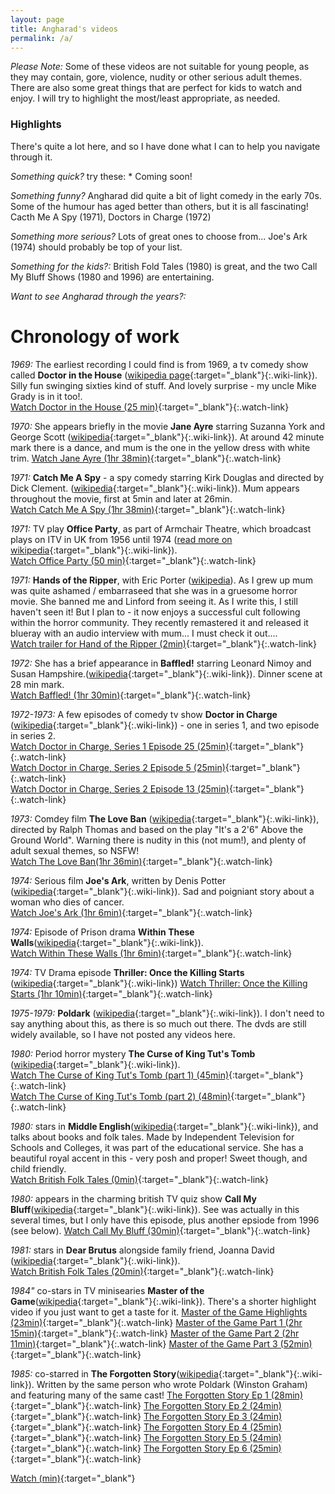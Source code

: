 ```yaml
---
layout: page
title: Angharad's videos
permalink: /a/
---
```


*Please Note:* Some of these videos are not suitable for young people, as they may contain, gore, violence, nudity or other serious adult themes.  There are also some great things that are perfect for kids to watch and enjoy.  I will try to highlight the most/least appropriate, as needed.

### Highlights

There's quite a lot here, and so I have done what I can to help you navigate through it.  

*Something quick?* try these: *  Coming soon!

*Something funny?*  Angharad did quite a bit of light comedy in the early 70s.  Some of the humour has aged better than others, but it is all fascinating! Cacth Me A Spy (1971), Doctors in Charge (1972)

*Something more serious?* Lots of great ones to choose from... Joe's Ark (1974) should probably be top of your list.

*Something for the kids?:* British Fold Tales (1980) is great, and the two Call My Bluff Shows (1980 and 1996) are entertaining.

*Want to see Angharad through the years?:*  

# Chronology of work

*1969:* The earliest recording I could find is from 1969, a tv comedy show called **Doctor in the House** ([wikipedia page](https://en.wikipedia.org/wiki/Doctor_in_the_House_(TV_series)){:target="_blank"}{:.wiki-link}).  Silly fun swinging sixties kind of stuff.  And lovely surprise - my uncle Mike Grady is in it too!.  
[Watch Doctor in the House (25 min)](https://vimeo.com/418522494){:target="_blank"}{:.watch-link}

*1970:* She appears briefly in the movie **Jane Ayre** starring Suzanna York and George Scott ([wikipedia](https://en.wikipedia.org/wiki/Jane_Eyre_(1970_film)){:target="_blank"}{:.wiki-link}).  At around 42 minute mark there is a dance, and mum is the one in the yellow dress with white trim. 
[Watch Jane Ayre (1hr 38min)](https://vimeo.com/421465651/){:target="_blank"}{:.watch-link}

*1971:* **Catch Me A Spy** - a spy comedy starring Kirk Douglas and directed by Dick Clement. ([wikipedia](https://en.wikipedia.org/wiki/To_Catch_a_Spy){:target="_blank"}{:.wiki-link}).  Mum appears throughout the movie, first at 5min and later at 26min.  
[Watch Catch Me A Spy (1hr 38min)](https://vimeo.com/){:target="_blank"}{:.watch-link}

*1971:* TV play **Office Party**, as part of Armchair Theatre, which broadcast plays on ITV in UK from 1956 until 1974 ([read more on wikipedia](https://en.wikipedia.org/wiki/Armchair_Theatre){:target="_blank"}{:.wiki-link}).    
[Watch Office Party (50 min)](https://vimeo.com/418522199){:target="_blank"}{:.watch-link}

*1971:* **Hands of the Ripper**, with Eric Porter ([wikipedia](https://en.wikipedia.org/wiki/Hands_of_the_Ripper{:target="_blank"}{:.wiki-link})).  As I grew up mum was quite ashamed / embarraseed that she was in a gruesome horror movie.  She banned me and Linford from seeing it.  As I write this, I still haven't seen it!  But I plan to - it now enjoys a successful cult following within the horror community.  They recently remastered it and released it blueray with an audio interview with mum... I must check it out....  
[Watch trailer for Hand of the Ripper (2min)](https://www.youtube.com/watch?v=duaH3nPO98s){:target="_blank"}{:.watch-link}

*1972:* She has a brief appearance in **Baffled!** starring Leonard Nimoy and Susan Hampshire.([wikipedia](https://en.wikipedia.org/wiki/Baffled!){:target="_blank"}{:.wiki-link}).  Dinner scene at 28 min mark.   
[Watch Baffled! (1hr 30min)](https://vimeo.com/420628128){:target="_blank"}{:.watch-link}

*1972-1973:* A few episodes of comedy tv show **Doctor in Charge** ([wikipedia](https://en.wikipedia.org/wiki/Doctor_in_Charge){:target="_blank"}{:.wiki-link}) - one in series 1, and two episode in series 2.  
[Watch Doctor in Charge, Series 1 Episode 25 (25min)](https://vimeo.com/418522957){:target="_blank"}{:.watch-link}  
[Watch Doctor in Charge, Series 2 Episode 5 (25min)](https://vimeo.com/418523078){:target="_blank"}{:.watch-link}  
[Watch Doctor in Charge, Series 2 Episode 13 (25min)](https://vimeo.com/418523475){:target="_blank"}{:.watch-link}


*1973:* Comdey film **The Love Ban** ([wikipedia](https://en.wikipedia.org/wiki/The_Love_Ban){:target="_blank"}{:.wiki-link}), directed by Ralph Thomas and based on the play "It's a 2'6" Above the Ground World".  Warning there is nudity in this (not mum!), and plenty of adult sexual themes, so NSFW!  
[Watch The Love Ban(1hr 36min)](https://vimeo.com/){:target="_blank"}{:.watch-link}

*1974:* Serious film **Joe's Ark**, written by Denis Potter ([wikipedia](https://en.wikipedia.org/wiki/Joe%27s_Ark){:target="_blank"}{:.wiki-link}).  Sad and poigniant story about a woman who dies of cancer.  
[Watch Joe's Ark (1hr 6min)](https://vimeo.com/){:target="_blank"}{:.watch-link}

*1974:* Episode of Prison drama **Within These Walls**([wikipedia](https://en.wikipedia.org/wiki/Within_These_Walls){:target="_blank"}{:.wiki-link}).    
[Watch Within These Walls (1hr 6min)](https://vimeo.com/){:target="_blank"}{:.watch-link}

*1974:* TV Drama episode **Thriller: Once the Killing Starts** ([wikipedia](https://en.wikipedia.org/wiki/Thriller_(British_TV_series)#Series_2_(1974)){:target="_blank"}{:.wiki-link})  
[Watch Thriller: Once the Killing Starts  (1hr 10min)](https://vimeo.com/418572161){:target="_blank"}{:.watch-link}

*1975-1979:* **Poldark** ([wikipedia](https://en.wikipedia.org/wiki/Poldark_(1975_TV_series)){:target="_blank"}{:.wiki-link}).  I don't need to say anything about this, as there is so much out there.  The dvds are still widely available, so I have not posted any videos here.

*1980:* Period horror mystery **The Curse of King Tut's Tomb** ([wikipedia](https://en.wikipedia.org/wiki/The_Curse_of_King_Tut%27s_Tomb_(1980_film)){:target="_blank"}{:.wiki-link}).  
[Watch The Curse of King Tut's Tomb (part 1) (45min)](https://vimeo.com/418540288){:target="_blank"}{:.watch-link}  
[Watch The Curse of King Tut's Tomb (part 2) (48min)](https://vimeo.com/418541700){:target="_blank"}{:.watch-link}

*1980:* stars in **Middle English**([wikipedia](https://en.wikipedia.org/wiki/ITV_Schools){:target="_blank"}{:.wiki-link}), and talks about books and folk tales. Made by Independent Television for Schools and Colleges, it was part of the educational service. She has a beautiful royal accent in this - very posh and proper!  Sweet though, and child friendly.  
[Watch British Folk Tales (0min)](https://vimeo.com/416934829){:target="_blank"}{:.watch-link}

*1980:* appears in the charming british TV quiz show **Call My Bluff**([wikipedia](https://en.wikipedia.org/wiki/Call_My_Bluff){:target="_blank"}{:.wiki-link}).  See was actually in this several times, but I only have this episode, plus another epsiode from 1996 (see below).
[Watch Call My Bluff (30min)](https://vimeo.com/418538029){:target="_blank"}{:.watch-link}

*1981:* stars in **Dear Brutus** alongside family friend, Joanna David ([wikipedia](https://en.wikipedia.org/wiki/Dear_Brutus){:target="_blank"}{:.wiki-link}).  
[Watch British Folk Tales (20min)](https://vimeo.com/416934829){:target="_blank"}{:.watch-link}

*1984"* co-stars in TV minisearies **Master of the Game**([wikipedia](https://en.wikipedia.org/wiki/Master_of_the_Game_(novel)){:target="_blank"}{:.wiki-link}).  There's a shorter highlight video if you just want to get a taste for it.
[Master of the Game Highlights (23min)](https://vimeo.com/420452141){:target="_blank"}{:.watch-link}
[Master of the Game Part 1 (2hr 15min)](https://vimeo.com/420452443){:target="_blank"}{:.watch-link}
[Master of the Game Part 2 (2hr 11min)](https://vimeo.com/420458159){:target="_blank"}{:.watch-link}
[Master of the Game Part 3 (52min)](https://vimeo.com/420459495){:target="_blank"}{:.watch-link}

*1985:* co-starred in **The Forgotten Story**([wikipedia](https://en.wikipedia.org/wiki/The_Forgotten_Story){:target="_blank"}{:.wiki-link}).  Written by the same person who wrote Poldark (Winston Graham) and featuring many of the same cast!
[The Forgotten Story Ep 1 (28min)](https://vimeo.com/420462151){:target="_blank"}{:.watch-link}
[The Forgotten Story Ep 2 (24min)](https://vimeo.com/420462464){:target="_blank"}{:.watch-link}
[The Forgotten Story Ep 3 (24min)](https://vimeo.com/420462719){:target="_blank"}{:.watch-link}
[The Forgotten Story Ep 4 (25min)](https://vimeo.com/420462961){:target="_blank"}{:.watch-link}
[The Forgotten Story Ep 5 (24min)](https://vimeo.com/420463219){:target="_blank"}{:.watch-link}
[The Forgotten Story Ep 6 (25min)](https://vimeo.com/420463485){:target="_blank"}{:.watch-link}


[Watch (min)](https://vimeo.com/){:target="_blank"}